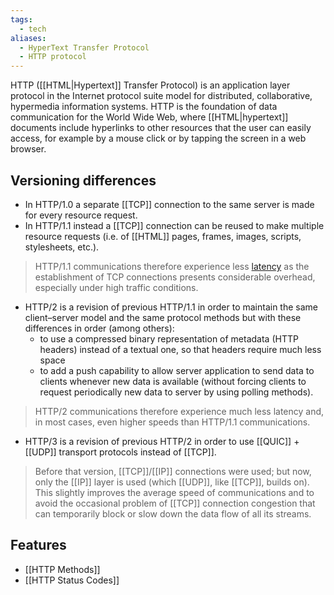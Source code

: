 ```yaml
---
tags:
  - tech
aliases:
  - HyperText Transfer Protocol
  - HTTP protocol
---
```

HTTP ([[HTML|Hypertext]] Transfer Protocol) is an application layer protocol in the Internet protocol suite model for distributed, collaborative, hypermedia information systems.
HTTP is the foundation of data communication for the World Wide Web, where [[HTML|hypertext]] documents include hyperlinks to other resources that the user can easily access, for example by a mouse click or by tapping the screen in a web browser.

## Versioning differences
-  In HTTP/1.0 a separate [[TCP]] connection to the same server is made for every resource request.
- In HTTP/1.1 instead a [[TCP]] connection can be reused to make multiple resource requests (i.e. of [[HTML]] pages, frames, images, scripts, stylesheets, etc.).
> HTTP/1.1 communications therefore experience less [latency](https://en.wikipedia.org/wiki/Network_latency "Network latency") as the establishment of TCP connections presents considerable overhead, especially under high traffic conditions.
- HTTP/2 is a revision of previous HTTP/1.1 in order to maintain the same client–server model and the same protocol methods but with these differences in order (among others):
	- to use a compressed binary representation of metadata (HTTP headers) instead of a textual one, so that headers require much less space
	- to add a push capability to allow server application to send data to clients whenever new data is available (without forcing clients to request periodically new data to server by using polling methods).
> HTTP/2 communications therefore experience much less latency and, in most cases, even higher speeds than HTTP/1.1 communications.
- HTTP/3 is a revision of previous HTTP/2 in order to use [[QUIC]] + [[UDP]] transport protocols instead of [[TCP]].
> Before that version, [[TCP]]/[[IP]] connections were used; but now, only the [[IP]] layer is used (which [[UDP]], like [[TCP]], builds on). This slightly improves the average speed of communications and to avoid the occasional problem of [[TCP]] connection congestion that can temporarily block or slow down the data flow of all its streams.

## Features
- [[HTTP Methods]]
- [[HTTP Status Codes]]
